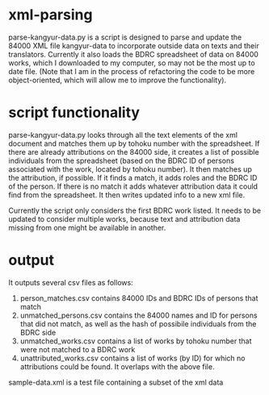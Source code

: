# xml-parsing

parse-kangyur-data.py is a script is designed to parse and update the 84000 XML file kangyur-data to incorporate outside data on texts and their translators. Currently it also loads the BDRC spreadsheet of data on 84000 works, which I downloaded to my computer, so may not be the most up to date file. (Note that I am in the process of refactoring the code to be more object-oriented, which will allow me to improve the functionality).

# script functionality

parse-kangyur-data.py looks through all the text elements of the xml document and matches them up by tohoku number with the spreadsheet. If there are already attributions on the 84000 side, it creates a list of possible individuals from the spreadsheet (based on the BDRC ID of persons associated with the work, located by tohoku number). It then matches up the attribution, if possible. If it finds a match, it adds roles and the BDRC ID of the person. If there is no match it adds whatever attribution data it could find from the spreadsheet. It then writes updated info to a new xml file.

Currently the script only considers the first BDRC work listed. It needs to be updated to consider multiple works, because text and attribution data missing from one might be available in another.

# output

It outputs several csv files as follows:

1. person_matches.csv contains 84000 IDs and BDRC IDs of persons that match
2. unmatched_persons.csv contains the 84000 names and ID for persons that did not match, as well as the hash of possibile individuals from the BDRC side
3. unmatched_works.csv contains a list of works by tohoku number that were not matched to a BDRC work
4. unattributed_works.csv contains a list of works (by ID) for which no attributions could be found. It overlaps with the above file.

sample-data.xml is a test file containing a subset of the xml data
